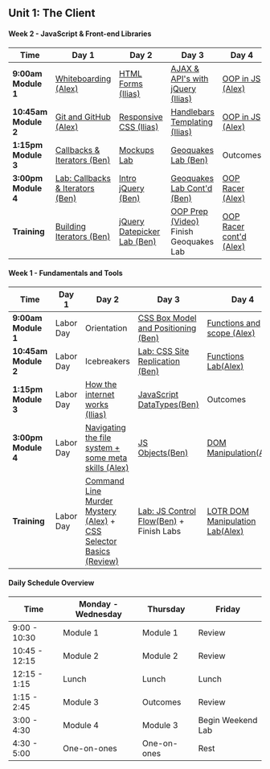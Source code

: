 <!--## Unit 4: Client-side Frameworks-->

<!--#### Week 12: Project 4-->

<!--Time | Day 1                                 | Day 2                                               | Day 3                                              | Day 4                                     | Day 5-->
<!------- | --------------------------------      | -------------------------------------               | ------------------------------------               | ----------------------------------------  | ------------------------------------->
<!--**9:30am** | [Scrum][12-1A] | [Scrum][12-2A] | [Scrum][12-3A] | [Project Work][12-4A] | [Sleep][12-5A]-->
<!--**9:45am** | [Project Work][12-1B] | [Project Work][12-2B] | [Project Work][12-3B] | [Project Work][12-4B] | [Sleep][12-5B]  -->
<!--**11am** |[Mock Interviews][12-1C] | [Mock Interviews][12-2C] | [Project Work][12-3C] | [Project Work][12-4C] | [Outcomes][12-5C]-->
<!--**1:30pm - 5pm** |[Project Work][12-1D] | [Project Work][12-2D] | [Project Work][12-3D] | [Presentations][12-4D] | 1:00 PM [Final Survey, Certificates, and Recap][12-5D]-->
<!--**Homework** |[Project Work][12-1E] | [Project Work][12-2E] | [Project Work][12-3E] | [Presentations][12-4E] | 4:00 PM[ Happy Hour][12-5E]-->

<!--[12-1A]: # " "-->
<!--[12-1B]: # " "-->
<!--[12-1C]: # " "-->
<!--[12-1D]: # " "-->
<!--[12-1E]: # " "-->

<!--[12-2A]: # " "-->
<!--[12-2B]: # " "-->
<!--[12-2C]: # " "-->
<!--[12-2D]: # " "-->
<!--[12-2E]: # " "-->

<!--[12-3A]: # " "-->
<!--[12-3B]: # " "-->
<!--[12-3C]: # " "-->
<!--[12-3D]: # " "-->
<!--[12-3E]: # " "-->

<!--[12-4A]: # " "-->
<!--[12-4B]: # " "-->
<!--[12-4C]: # " "-->
<!--[12-4D]: # " "-->
<!--[12-4E]: # " "-->

<!--[12-5A]: # " "-->
<!--[12-5B]: # " "-->
<!--[12-5C]: # " "-->
<!--[12-5D]: # " "-->
<!--[12-5E]: # " "-->

<!--#### Week 11: Decoupled Client / Server & More-->

<!--Time | Day 1                                 | Day 2                                               | Day 3                                              | Day 4                                     | Day 5-->
<!------- | --------------------------------      | -------------------------------------               | ------------------------------------               | ----------------------------------------  | ------------------------------------->
<!--**9:17am Module 1** | [Science Fair (Group)][11-1A] |[Rails API mode (Alex)][11-2A]  | [Lightning Talks][11-3C]  | [Project 4 Intro][11-5A] | Project 4 |-->
<!--**10:45am Module 2** | [ngAnimate (Ben)][11-1B] | [Rangular Lab (Alex)][11-2B] | [Lightning Talks][11-3C] | Planning | Outcomes |-->
<!--**1:30pm Module 3** | [Not-so-MEAN Express API (Ben)][11-1C] | [Gulp (Ilias)][11-2C] | [Lightning Talks][11-3C] | Approvals | Project 4 | [Approvals][11-5C] |-->
<!--**3:00pm Module 4** | [Not-so-MEAN Angular][11-1D] | [React (Ilias)][11-2D] | [Redux (Ilias)][11-3D] | Approvals | Project 4 | [Outcomes][11-5D] |-->
<!--**Homework** |  [Lightning Talks Prep][11-1E] | [Lightning Talks Prep][11-2E] | Project Ideation | Project 4 | Project 4 |-->

<!--#### Extra Lab for Auth in Angular: [angular-auth-satellizer](https://github.com/sf-wdi-gaia/angular-auth-satellizer) -->

<!--[11-1A]: # "Science Fair"-->
<!--[11-1B]: https://github.com/sf-wdi-gaia/angular-animations-intro "ngAnimate"-->
<!--[11-1C]: https://github.com/sf-wdi-gaia/express-flashcards-api "Not-so-MEAN Express API"-->
<!--[11-1D]: https://github.com/sf-wdi-gaia/animated-cards/tree/has-directive-method "Not-so-MEAN Angular"-->
<!--[11-1E]: # " "-->

<!--[11-2A]: https://github.com/sf-wdi-gaia/rails-api-lesson/blob/master/readme.md "Rails API mode"-->
<!--[11-2B]: https://github.com/sf-wdi-gaia/rails-api-lab "Rangular"-->
<!--[11-2C]: https://github.com/sf-wdi-gaia/gulp "Gulp"-->
<!--[11-2D]: https://github.com/sf-wdi-gaia/react "React"-->
<!--[11-2E]: # " "-->

<!--[11-3A]: # "Rangular Lesson"-->
<!--[11-3B]: # "Rangular Lab"-->
<!--[11-3C]: https://github.com/sf-wdi-gaia/lighting-talks "Lighting Talks"-->
<!--[11-3D]: https://github.com/sf-wdi-gaia/redux "Redux"-->
<!--[11-3E]: # " "-->

<!--[11-4A]: # " "-->
<!--[11-4B]: # " "-->
<!--[11-4C]: # "Project 4"-->
<!--[11-4D]: # " "-->
<!--[11-4E]: # " "-->

<!--[11-5A]: https://github.com/sf-wdi-gaia/project-4 " "-->
<!--[11-5B]: # " "-->
<!--[11-5C]: # " "-->
<!--[11-5D]: # " "-->
<!--[11-5E]: # " "-->

<!--#### Week 10: Angular-->

<!--Time | Day 1                           | Day 2                                               | Day 3                                              | Day 4                                     | Day 5-->
<!------- | --------------------------------      | -------------------------------------               | ------------------------------------               | ----------------------------------------  | ------------------------------------->
<!--**9:17am Module 1** | July 4th | [Intro to Angular (Ilias)][10-1A] | [Angular Hangman (Ilias)][10-2A] | [Routing (Ben)][10-3A] | [Firebase (Ilias)][10-5A] |-->
<!--**10:45am Module 2** | July 4th |[Angular LAB (Ilias)][10-1B] | [Angular Hangman (Ilias)][10-2B] | [Wine App (Ben)][10-3B] | [Outcomes][10-5B]-->
<!--**1:30pm Module 3** | July 4th |[Directives Lesson (Ben)][10-1C] | [$http and promises (Alex)][10-2C] | [$resource (Alex)][10-3C] | [Review][10-5C]-->
<!--**3:00pm Module 4** | July 4th |[Directives Lab (Ben)][10-1D] | [$http LAB (Alex)][10-2D] | [Refactor Wine App (Alex)][10-3D] | [Rapid Prototyping][10-5D]-->
<!--**Homework** | July 4th |[Finish Labs][10-1E] | ui-router vs ngRoute readings: [#1][10-2E] + [#2][10-2F] + [#3][10-2G] | [Finish Labs][10-3E] | [Rapid Prototyping][10-5E] and [Lightning Talk Research][10-5F]-->

<!--[10-1A]: https://github.com/sf-wdi-gaia/angular-intro "Intro to Angular"-->
<!--[10-1B]: https://github.com/sf-wdi-gaia/angular-intro "Intro to Angular Lab"-->
<!--[10-1C]: https://github.com/sf-wdi-gaia/angular-directives-lesson "Directives Lesson"-->
<!--[10-1D]: https://github.com/sf-wdi-gaia/angular-directives-lab "Directives Lab"-->
<!--[10-1E]: # "Homework"-->

<!--[10-2A]: https://github.com/sf-wdi-gaia/ng-hangman "Angular Hangman"-->
<!--[10-2B]: https://github.com/sf-wdi-gaia/ng-hangman "Angular Hangman"-->
<!--[10-2C]: https://github.com/sf-wdi-gaia/http-workshop "$http and promises"-->
<!--[10-2D]: https://github.com/sf-wdi-gaia/http-lab "$http lab"-->
<!--[10-2E]: http://stackoverflow.com/questions/21023763/angularjs-difference-between-angular-route-and-angular-ui-router "ui-router vs ngRoute"-->
<!--[10-2F]: https://prezi.com/dfwwmbkk2-ac/ng-route-vs-ui-router/ "ui-router vs ngRoute"-->
<!--[10-2G]: http://www.amasik.com/angularjs-ngroute-vs-ui-router/ "ui-router vs ngRoute"-->

<!--[10-3A]: https://github.com/sf-wdi-gaia/angular_routing_lab "Routing"-->
<!--[10-3B]: https://github.com/sf-wdi-gaia/angular_routing_lab "Wine App"-->
<!--[10-3C]: https://github.com/sf-wdi-gaia/angular-resource "ngResource"-->
<!--[10-3D]: # "Book App"-->
<!--[10-3E]: # "reading"-->

<!--[10-4A]: # "MEAN Stack"-->
<!--[10-4B]: # "MEAN ToDo"-->
<!--[10-4C]: # "Animations"-->
<!--[10-4D]: # "Firebase"-->
<!--[10-4E]: # "Animations Readme"-->

<!--[10-5A]: https://github.com/sf-wdi-gaia/ng-firebase "Firebase"-->
<!--[10-5B]: # "Outcomes" -->
<!--[10-5C]: https://github.com/sf-wdi-gaia/questions-in-a-hat/blob/master/week-10.md "Review / Questions in a Hat"-->
<!--[10-5D]: https://github.com/sf-wdi-gaia/rapid-prototype/blob/master/readme.md "Rapid Prototyping"-->
<!--[10-5E]: https://github.com/sf-wdi-gaia/rapid-prototype/blob/master/readme.md "Rapid Prototype Weekend Lab"-->
<!--[10-5F]: https://github.com/sf-wdi-gaia/lighting-talks "Lightning Talk Research"-->

<!--## Unit 3: Ruby on Rails-->

<!--#### Week 9: Rails Group Projects-->

<!--Time | Day 1                                 | Day 2                                               | Day 3                                              | Day 4                                     | Day 5-->
<!------- | --------------------------------      | -------------------------------------               | ------------------------------------               | ----------------------------------------  | ------------------------------------->
<!--**9:30am Module 1** | Project 3 | CS Topics: [String Matching][9-1A] (Alex) | CS Topics: [String Matching Pt 2][9-1A] (Alex) | CS Topics: [Auth Math Concepts][9-4B] (Ben) | [Project 3 Wrap-up][9-5A]-->
<!--**10:30am Module 2** | Project 3 | Project 3 | Project 3 | Project 3 | [Project 3 Presentations][9-5B] / 11:30 Outcomes | -->
<!--**1:30pm Module 3** | [Unit Testing with rspec-rails][9-1C] (Brianna) | Project 3 | Project 3 | Project 3 | [Presentations][9-5C] |-->
<!--**3:00pm Module 4** | Project 3 | Project 3 | Project 3 | Project 3 | [][9-5C] |-->
<!--**Homework** | Project 3 | Project 3 | Project 3 | Project 3 | [Look over the Angular Documentation][9-5E] + [Check out this blog][9-5F] + [Check out this Lab][9-5G]-->

<!--[9-1A]: https://github.com/sf-wdi-gaia/string-matching "String Sorting"-->
<!--[9-1C]: https://github.com/sf-wdi-gaia/rspec-rails-testing "Unit Testing with rspec-rails"-->
<!--[9-2A]: w09/d02/m1-linked-lists/ "Linked Lists"-->
<!--[9-3A]: w09/d03/m1-trees "Trees"-->
<!--[9-4A]: w09/d03/m2-dfs-bfs "Searching Trees"-->
<!--[9-4B]: https://github.com/sf-wdi-gaia/russian-postal-system-puzzle "Russian Postal Puzzle"-->
<!--[9-5A]: # "Project 3 Finishing Touches"-->
<!--[9-5B]: # "Project 3 Presentations"-->
<!--[9-5C]: # "Outcomes"-->
<!--[9-5E]: https://docs.angularjs.org/guide/introduction "Angular Reading"-->
<!--[9-5F]: http://stephanebegaudeau.tumblr.com/post/48776908163/everything-you-need-to-understand-to-start-with-->
<!--[9-5G]: https://github.com/sf-wdi-gaia/intro_angular_challenges-->

<!--#### Week 8 - Project Vagabond-->

<!--Time | Day 1                                      | Day 2                                | Day 3                                      | Day 4                                      | Day 5-->
<!------- |--------------------------------    | ------------------------------ | ---------------------------------  | ---------------------------------   | ------------------------------------->
<!--**9:30am Module 1** | [Team-Client Meeting][8-1A] | [Stack and Queues (Brianna)][8-2A]  | [Linked Lists (Ben)][8-3A] |[ Trees (Brianna)][8-4A] | Presentations-->
<!-- **10:45am Module 2** | Project Vagabond | Project Vagabond  | Project Vagabond | Project Vagabond | Outcomes-->
<!--**1:30pm Module 3** |Project Vagabond| Project Vagabond | Project Vagabond | Project Vagabond |  Project 3 Pitches-->
<!--**3:00pm Module 4** | Project Vagabond |  Project Vagabond |  Project Vagabond |  Project Vagabond | Project 3 Approvals-->
<!--**Homework** | Project Vagabond | Project Vagabond | Project Vagabond | [Prepare Project 3 Pitch][8-4E] | [Project 3][8-5E]-->

<!--[8-1A]: https://github.com/sf-wdi-gaia/project-vagabond "Project Vagabond"-->

<!--[8-2A]: https://github.com/sf-wdi-gaia/stacks-and-queues "Stacks and Queues"-->

<!--[8-3A]: https://github.com/sf-wdi-gaia/linked-lists "Linked Lists"-->

<!--[8-4A]: https://github.com/sf-wdi-gaia/trees "Trees"-->

<!--[8-4E]: https://github.com/sf-wdi-gaia/project-03/blob/master/lightning-pitch.md "Project 3 Pitch"-->

<!--[8-5E]: https://github.com/sf-wdi-gaia/project-03 "Project 3"-->


<!--#### Week 7 - Ruby on Rails-->

<!-- Time | Day 1 |   Day 2   | Day 3   | Day 4 | Day  5  |-->
<!------- | -------- | --------------------------------                         | ------------------------------------                  | ------------------------------------     | ---------------------------------------   |-->
<!-- **9:17am Module 1** | [Ruby Pair Exercises (Alex)][7-1A]  | [Intro to Rails (Alex)][7-2A] | [Asset Pipeline Poem (Ben)][7-3A] | [Auth (Ilias)][7-4A]  |[Review (Alex)][7-5A]               |-->
<!-- **10:45am Module 2** | [OOP Wheel of Fortune (Alex)][7-1B]    | [Controllers and Routes (Alex)][7-2B] | [Rails Bog App (Ben)][7-3B] | [Auth Lab (Ilias)][7-4B]       | [Outcomes (Neda)][7-5B]    |-->
<!-- **1:30pm Module 3** | [Rspec and TDD (Ilias)][7-1C]   |  [Layouts and Partials (Ben)][7-2C]| [Validations and Errors (Ilias)][7-3C] | [Many to Many (Ben)][7-4C] |  [ Questions in a Hat (Ilias)][7-5C]   |-->
<!--**3:00pm Module 4** | [Rspec and TDD Lab (Ilias)][7-1D]     | [Rock n Rails (Ben)][7-2D] | [Validations and Errors Lab (Ilias)][7-3D] | [Many to Many (Ben)][7-4D] |  [Library App Weekend Lab (Annabelle)][7-5D]    |-->
<!--**Homework** | Finish Labs |  Finish Labs | Finish Labs + [Video: How not to store passwords](https://www.youtube.com/watch?v=8ZtInClXe1Q) |  Finish Labs | [Library App Weekend Lab (Annabelle)][7-5E] |-->


<!--[7-1A]:  https://github.com/sf-wdi-gaia/ruby-drills "Ruby Pair Exercises"-->
<!--[7-1B]:  https://github.com/sf-wdi-gaia/wheel_of_fortune "OOP Wheel of Fortune" -->
<!--[7-1C]: https://github.com/sf-wdi-gaia/rspec "Rspec and TDD Lesson"-->
<!--[7-1D]: https://github.com/sf-wdi-gaia/rspec "Rspec and TDD Lab"-->
<!--[7-1E]: # "Finish Labs"-->

<!--[7-2A]: https://github.com/sf-wdi-gaia/intro-to-rails "Intro to Rails"-->
<!--[7-2B]: https://github.com/sf-wdi-gaia/rails-controllers-and-routes "Controllers & Routes"-->
<!--[7-2C]: https://github.com/sf-wdi-gaia/rails-layouts-and-partials "Layouts & Partials"-->
<!--[7-2D]: https://github.com/sf-wdi-gaia/rock-n-rails "Rock n Rails"-->
<!--[7-2E]: https://github.com/sf-wdi-gaia/rock-n-rails "Rock n Rails"-->

<!--[7-3A]: https://github.com/sf-wdi-gaia/asset-pipeline-poem "Asset Pipeline"-->
<!--[7-3B]: https://github.com/sf-wdi-gaia/rails-bog-app "Bog App"-->
<!--[7-3C]: https://github.com/sf-wdi-gaia/rails-validations-errors "Validations and Errors"-->
<!--[7-3D]: https://github.com/sf-wdi-gaia/rails-validations-errors-lab "Validations and Errors Lab"-->
<!--[7-3E]: # "Finish Labs"-->

<!--[7-4A]: https://github.com/sf-wdi-gaia/rails-auth "Auth"-->
<!--[7-4B]: https://github.com/sf-wdi-gaia/rails-auth "More Auth"-->
<!--[7-4C]: https://github.com/sf-wdi-gaia/rails-many-to-many "Many to Many"-->
<!--[7-4D]: https://github.com/sf-wdi-gaia/rails-many-to-many "Many to Many"-->
<!--[7-4E]: # "Finish Labs"-->

<!--[7-5A]: # "Review"-->
<!--[7-5B]: # "Outcomes"-->
<!--[7-5C]: https://github.com/sf-wdi-gaia/questions-in-a-hat/blob/master/week-07.md "Questions in a Hat"-->
<!--[7-5D]: https://github.com/sf-wdi-gaia/library-app "Library App"-->
<!--[7-5E]: https://github.com/sf-wdi-gaia/library-app "Library App"-->

<!--## Unit 2: RESTful Applications-->

<!--#### Week 6 - Sinatra Single-Resource App-->

<!-- Time | Day 1 |   Day 2   | Day 3   | Day 4 | Day  5  |-->
<!------- | -------- | --------------------------------                         | ------------------------------------                  | ------------------------------------     | ---------------------------------------   |-->
<!-- **9:30am Module 1** | [Sinatra Relationships (Ben)][6-1A]  | [Username Generator (Ilias)][6-2A] | [Go Fish game (Alex)][6-3A] | Project 2  |      [Project 2 Presentations][6-5A]      |-->
<!-- **10:45am Module 2** | Project 2    | Project 2  | Project 2  | Project 2      | Outcomes     |-->
<!-- **1:30pm Module 3** |  Project 2    |   Project 2  |  Project 2   |  Project 2   | Project 2 Presentations  |-->
<!--**3:00pm Module 4** |  Project 2     | Project 2   |  Project 2   | Project 2 |  Happy Hour   |-->
<!--**Homework** | Homework | Homework | Homework | Homework |  [Rails for Zombies (spend ~2  hours)](http://railsforzombies.org/levels/1) |-->


<!--[6-1A]: https://github.com/sf-wdi-gaia/sinatra-relationships-lab "Sinatra Relationships"-->
<!--[6-2A]: https://github.com/sf-wdi-gaia/username-generator "Username Generator"-->
<!--[6-3A]: https://github.com/sf-wdi-gaia/go-fish-card-game "Go Fish Game"-->
<!--[6-5A]: https://github.com/sf-wdi-gaia/student-projects/blob/master/second-projects.md "second projects"-->


<!--Extra Resources:-->

<!--* [Deploy to Heroku](https://gist.github.com/awhit012/bd544c8c252434d1fe6fe01cbfa252d6)-->
<!--* [Method Organization in Sinatra](https://github.com/sf-wdi-gaia/sinatra-helper-methods)-->
<!--* [Debugging Ruby Applications](https://github.com/sf-wdi-gaia/debugging-ruby-applications)-->
<!--* [Seeding a Sinatra App](https://github.com/sf-wdi-gaia/sinatra-app-seed/blob/master/readme.md)-->
<!--* [Front-end Assets](https://github.com/sf-wdi-gaia/front-end-assets/blob/master/readme.md)-->

<!--#### Week 5 - Ruby and Sinatra-->

<!--Time | Day 0 | Day 1 | Day 2 | Day 3 | Day 4-->
<!------| -------------------------------- | ------------------------------------ | ------------------------------------ | --------------------------------------- | ------------------------------------->
<!--**9:17am Module 1** |Memorial Day | [Intro to Ruby (Alex)][5-1A] | [OOP Ruby (Ilias)][5-2A] |  [ActiveRecord Models (Ilias)][5-3A]       | [Review (Alex)][5-4A]-->
<!--**10:45am Module 2** | Memorial Day |  [Intro to Ruby Lab (Alex)][5-1B] | [OOP Ruby Lab (Ilias)][5-2B]   |    [ActiveRecord Models Lab (Ilias)][5-3B]     | Outcomes-->
<!--**1:30pm Module 3** | Memorial Day |  [Sinatra View Templating (Ben)][5-1C]| [Data Modeling (Alex)][5-2C] | [ActiveRecord (Ben)][5-3C]       | [Questions in a Hat (Ilias)][5-4C]-->
<!--**3:00pm Module 4** | Memorial Day |[Sinatra Controllers + Routes (Ben)][5-1D]  | [SQL (Alex)][5-2D]   |     [ActiveRecord Lab][5-3D]  | [Sinatra Project][5-4D]-->
<!--**Homework** | Memorial Day | [Sinatra Code Study + Ruby Grandma Exercise (Alex)][5-1E]  | [Carmen Sandiego Lab][5-2E]  | [Start Sinatra Project][5-3E]      | [Sinatra Project ][5-4E]-->

<!--[5-1A]: https://github.com/sf-wdi-gaia/intro-ruby "Intro to Ruby"-->
<!--[5-1B]: https://github.com/sf-wdi-gaia/ruby-koans "Intro to Ruby Lab"-->
<!--[5-1C]: https://github.com/sf-wdi-gaia/intro-sinatra "Sinatra Setup + Layouts & Templating"-->
<!--[5-1D]: https://github.com/sf-wdi-gaia/sinatra-controllers-and-routes "Controllers & RESTful Routing"-->
<!--[5-1E]: https://github.com/sf-wdi-gaia/deaf-grandma  "Sinatra Code Study + Ruby Grandma Exercise"-->

<!--[5-2A]: https://github.com/sf-wdi-gaia/ruby-oop "Ruby OOP Lesson"-->
<!--[5-2B]: https://github.com/sf-wdi-gaia/monkey-oop "Ruby OOP Lab"-->
<!--[5-2C]: https://github.com/sf-wdi-gaia/data-modeling "Relational Data Modeling"-->
<!--[5-2D]: https://github.com/sf-wdi-gaia/sql "SQL Select Lab"-->
<!--[5-2E]: https://github.com/sf-wdi-gaia/sql-carmen-sandiego "SQL"-->

<!--[5-3A]: https://github.com/sf-wdi-gaia/active-record-models "Building Models with ActiveRecord and Migrations"-->
<!--[5-3B]: https://github.com/sf-wdi-gaia/modeling-tunr "Models and Migrations Lab"-->
<!--[5-3C]: https://github.com/sf-wdi-gaia/active-record-methods-finders "ActiveRecord Methods and Finders"-->
<!--[5-3D]: https://github.com/sf-wdi-gaia/active-record-pizza-lab "ActiveRecord Finders lab"-->
<!--[5-3E]: https://github.com/sf-wdi-gaia/project-2 "Sinatra Project"-->

<!--[5-4A]: # "Review"-->
<!--[5-4B]: # "Outcomes"-->
<!--[5-4C]: # "Questions in a Hat"-->
<!--[5-4D]: #  "Weekend Sinatra app"-->
<!--[5-4E]: #  "Weekend Sinatra app"-->

<!--#### Week 4 - Node and Express-->

<!--Time | Day 1                                    | Day 2                                 | Day 3                                | Day 4                                    | Day 5-->
<!------- | --------------------------------         | ------------------------------------- | ------------------------------------ | ---------------------------------------- | ------------------------------------->
<!--**9:17am Module 1** | [Intro to Node.js (Ilias)][4-1A]         | [Intro to Mongo (Alex)][4-2A]             | [Views in Express (Ben)][4-3A]    | [Tune.ly][4-4A]               | [Review (Ben)][4-5A]-->
<!--**10:45am Module 2** |  [Intro to Express (Ilias)][4-1B]         | [Intro to Mongoose (Alex)][4-2B]              |    [Lab: Views in Express (Ben)][4-3B]   | [Tune.ly][4-4B]        | [Outcomes][4-5B]-->
<!--**1:30pm Module 3** | [Building Express routes part 1 (Ben)][4-1C]                        | [Data Organization in Mongo (Ilias)][4-2C] |[Lab: ToDo List App (Alex)][4-3C] | [Tune.ly][4-4C]     | [Questions in a Hat (Ilias)][4-5C]-->
<!--**3:00pm Module 4** | [Building Express Routes part 2 (Ben)][4-1D]                  | [Lab: Full Stack JavaScript (Ilias)][4-2D]|   [ Ajax OOP Refactor Lab (Alex)][4-3D]      | [Tune.ly][4-4D]       | [Personal API Lab (Alex)][4-4E]-->
<!--**Homework** | [More Express Routes][4-1E] | [Lab: Mongo][4-2E]   |   [Finish Labs][4-3B]   | No Homework! You earned a break! Go Warriors! | Finish Lab + [First 3 Chapters of Why's Guide][4-5E]-->


<!--[4-1A]: https://github.com/sf-wdi-gaia/nodejs "Intro to Node.js"-->
<!--[4-1B]: https://github.com/sf-wdi-gaia/express "Intro to Express.js"-->
<!--[4-1C]: https://github.com/sf-wdi-gaia/express-routing-lesson "Building Express Routes part 1"-->
<!--[4-1D]: https://github.com/sf-wdi-gaia/express-routing-lab "Building Express Routes part 2"-->
<!--[4-1E]: https://github.com/sf-wdi-gaia/more-express-routes "More Express Routes"-->

<!--[4-2A]: https://github.com/sf-wdi-gaia/mongo-intro "Intro to Node with Mongo"-->
<!--[4-2B]: https://github.com/sf-wdi-gaia/intro-mongoose "Mongo-backed models with Mongoose"-->
<!--[4-2C]: https://github.com/sf-wdi-gaia/mongo-structured-data "Data Organization in Mongo"-->
<!--[4-2D]: https://github.com/sf-wdi-gaia/mongoose-books-app "Full Stack JavaScript Lab"-->
<!--[4-2E]: #  "Connecting Express Routes to Mongo Lab"-->

<!--[4-3A]: https://github.com/sf-wdi-gaia/express-views-lesson "Views in Express Lesson"-->
<!--[4-3B]: https://github.com/sf-wdi-gaia/express-views-lab "Views in Express Lab"-->
<!--[4-3C]: https://github.com/sf-wdi-gaia/test-driven-todo-api "Todo Lab, Part 1"-->
<!--[4-3D]: https://github.com/sf-wdi-gaia/ajax-oop-refactor-lab "AJAX Lesson"-->
<!--[4-3E]: # "Todo Lab, Part 2"-->

<!--[4-4A]: https://github.com/sf-wdi-gaia/tunely "Tunely"-->
<!--[4-4B]: https://github.com/sf-wdi-gaia/tunely "Tunely"-->
<!--[4-4C]: https://github.com/sf-wdi-gaia/tunely "Tunely"-->
<!--[4-4D]: https://github.com/sf-wdi-gaia/tunely "Tunely"-->
<!--[4-4E]: https://github.com/sf-wdi-gaia/express-personal-api "Tunely"-->

<!--[4-5A]: # "Review"-->
<!--[4-5B]: # "Outcomes"-->
<!--[4-5C]: https://github.com/sf-wdi-gaia/questions-in-a-hat/blob/master/week-04.md "Questions in a Hat"-->
<!--[4-5D]: # "Personal API Weekend Lab"-->
<!--[4-5E]: http://poignant.guide/book/chapter-1 "Personal API Weekend Lab"-->



## Unit 1: The Client

<!--#### Week 3 - Project 1:  Browser Games-->

<!--Time | Day 1                                      | Day 2                                | Day 3                                      | Day 4                                      | Day 5-->
<!------- |--------------------------------    | ------------------------------ | ---------------------------------  | ---------------------------------   | ------------------------------------->
<!--**9:17am Module 1** | Review Training (Alex)| [Binary Search (Ben)][3-2A]  | [Bubble Sort (Alex)][3-3A] |[ Merge Sort (Ilias)][3-4A] | Feedback-->
<!-- **10:45am Module 2** |[Sass/CSS preprocessors (Ben) ][3-1B]| [Project 1][3-2B]  | [Project 1][3-3B] | [Project 1][3-4B]| Presentations-->
<!--**1:30pm Module 3** |[Agile development, wireframes, and user stories (Ilias)] [3-1C]| [Project 1][3-2C]  | [Project 1][3-3C] | [Outcomes][3-4C] |  Presentations-->
<!--**3:00pm Module 4** | [Project 1 Specs][3-1D] |  [Project 1][3-2D]|  [Project 1][3-3D]|  [Project 1][3-4D]| [Happy Hour][3-5D]-->
<!--**Training** | Project 1 | Project 1 | Project 1 | Project 1 | [Learn you Node][3-5E] and [Fix an Issue][3-5F]-->

<!--[3-1A]: # "Review Training"-->
<!--[3-1B]: https://github.com/sf-wdi-gaia/sass-intro "SASS Lesson"-->
<!--[3-1C]: https://github.com/sf-wdi-gaia/software-development-best-practices "Agile development, wireframes, and user stories"-->
<!--[3-1D]: https://github.com/sf-wdi-gaia/project-1 "Project 1 Specs"-->

<!--[3-2A]: https://github.com/sf-wdi-gaia/binary-search "Binary Search"-->
<!--[3-2B]: # "Project 1"-->
<!--[3-2C]: # "Project 1"-->
<!--[3-2D]: # "Project 1"-->

<!--[3-3A]: https://github.com/sf-wdi-gaia/bubble-sort "Bubble Sort"-->
<!--[3-3B]: # "Project 1"-->
<!--[3-3C]: # "Project 1"-->
<!--[3-3D]: # "Project 1"-->

<!--[3-4A]: https://github.com/sf-wdi-gaia/merge-sort "Merge Sort"-->
<!--[3-4B]: # "Project 1"-->
<!--[3-4C]: # "Outcomes"-->
<!--[3-4D]: # "Project 1"-->

<!--[3-5A]: # "Presentations"-->
<!--[3-5B]: # "Presentations"-->
<!--[3-5C]: # "Review"-->
<!--[3-5D]: # "Happy Hour"-->
<!--[3-5E]: https://github.com/workshopper/learnyounode "Learn you Node"-->
<!--[3-5F]: https://github.com/sf-wdi-gaia/create-an-issue-project1 "Fix an issue"-->

#### Week 2 - JavaScript & Front-end Libraries

Time |Day 1                                      | Day 2                                | Day 3                                      | Day 4                                      | Day 5
----- |--------------------------------           | ------------------------------------ | ------------------------------------       | ---------------------------------------    | -----------------------------------
 **9:00am Module 1** | [Whiteboarding (Alex)][2-1A] |      [HTML Forms (Ilias)][2-2A]                |  [AJAX & API's with jQuery (Ilias)][2-3A]   |  [OOP in JS (Alex)][2-4A]     | Assessment (Ilias)
 **10:45am Module 2** |[Git and GitHub (Alex)][2-1B]      |   [Responsive CSS (Ilias)][2-2B]  |    [Handlebars Templating (Ilias)][2-3B]  |    [OOP in JS (Alex)][2-4B]    | Review (Ilias)
**1:15pm Module 3** |[Callbacks & Iterators (Ben)][2-1C]         |   [Mockups Lab][2-2C] |    [Geoquakes Lab (Ben)][2-3C]     |  Outcomes     | Culture Building (Alex)
**3:00pm Module 4** | [Lab: Callbacks & Iterators (Ben)][2-1D]    |   [Intro jQuery (Ben)][2-2D]  | [Geoquakes Lab Cont'd (Ben)][2-3C] |  [OOP Racer (Alex)][2-4C]  | [Project 0 Intro (Alex)][2-5C]
**Training** |[Building Iterators (Ben)][2-1E] | [jQuery Datepicker Lab (Ben)][2-2E]  |  [OOP Prep (Video)][2-3E]  Finish Geoquakes Lab | [OOP Racer cont'd (Alex)][2-4C] | [Project 0 prework (Alex)][2-5E]

[2-1A]: https://github.com/sf-wdi-gaia/whiteboarding "Whiteboarding"
<!-- https://github.com/sf-wdi-gaia/git-and-github "Git and GitHub Branching and Pages" -->

[2-1B]:https://github.com/sf-wdi-gaia/git-and-github "Git and GitHub lab"
[2-1C]: https://github.com/sf-wdi-gaia/js-callbacks-iterators "Callbacks & Iterators"
[2-1D]: https://github.com/sf-wdi-gaia/js-callbacks-iterators "Callbacks & Iterators Lab"
[2-1E]: https://github.com/sf-wdi-gaia/js-building-iterators-lab "Building Iterators"

[2-2A]: https://github.com/sf-wdi-gaia/html-forms "HTML Forms"
[2-2B]: https://github.com/sf-wdi-gaia/responsive-css "Responsive CSS"
<!-- https://github.com/sf-wdi-gaia/css-responsive-design-and-flexbox  -->

[2-2C]: # "Mockups Lab"
<!-- https://github.com/sf-wdi-gaia/bootstrap "Intro to Bootstrap" -->

[2-2D]: # "Intro jQuery"
<!-- https://github.com/sf-wdi-gaia/jquery-and-browser-storage "jQuery and Browser Storage" -->

[2-2E]: # "jQuery Datepicker Lab"
<!-- https://github.com/sf-wdi-gaia/jquery-datepicker-lab -->

[2-3A]: https://github.com/sf-wdi-gaia/ajax-with-jquery "AJAX & APIs with jQuery"
[2-3B]: https://github.com/sf-wdi-gaia/handlebars-client-side-templating "Handlebars Templating"
[2-3C]: # "Geoquakes Lab"
[2-3D]: # "Geoquakes Lab"
<!-- https://github.com/sf-wdi-gaia/geoquakes -->

[2-3E]: https://www.youtube.com/watch?v=SS-9y0H3Si8 "OOP Prep"

[2-4A]: https://github.com/sf-wdi-gaia/js-oop-flower-power "OOP Lesson"
[2-4B]: # "Flower Power OOP Lab"
[2-4C]: # "OOP Concepts"
<!-- https://github.com/sf-wdi-gaia/oop-concepts  -->

[2-4D]: # "OOP Concepts"
[2-4E]: # "OOP Refactor (cont'd)"

[2-5A]: # "Review"
[2-5B]: # "Questions in a Hat"
<!-- https://github.com/sf-wdi-gaia/questions-in-a-hat/blob/master/week-02.md -->

[2-5C]: # "Review"
[2-5D]: # "Create an Issue"
[2-5E]: # "Fix an Issue"
<!-- https://github.com/sf-wdi-gaia/create-an-issue/blob/master/readme.md#this-weekends-assignment -->


#### Week 1 - Fundamentals and Tools

 Time | Day 1 |                     Day 2                                       | Day 3                                                         | Day 4                                                | Day  5                                    |
----- | -------- | --------------------------------                         | ------------------------------------                  | ------------------------------------     | ---------------------------------------   |
 **9:00am Module 1** | Labor Day |  Orientation                 |  [CSS Box Model and Positioning (Ben)][1-2A]    | [Functions and scope (Alex)][1-3C]  | Assessment (Ilias)
 **10:45am Module 2** | Labor Day |   Icebreakers               |  [Lab: CSS Site Replication (Ben)][1-2B]  |  [Functions Lab(Alex)][1-3D] | Review (Ilias)
 **1:15pm Module 3** | Labor Day  |  [How the internet works (Ilias)][1-1C]  |   [JavaScript DataTypes(Ben)][1-2C] | Outcomes  | [Chrome Dev Tools and Debugger(Ben)][1-4A]
**3:00pm Module 4** | Labor Day | [Navigating the file system + some meta skills (Alex)][1-1D]  |   [JS Objects(Ben)][1-2D] |  [DOM Manipulation(Alex)][1-4C]  | [Weekend Lab: JS Racer (Alex) ][1-4E]       
**Training**                | Labor Day | [Command Line Murder Mystery (Alex)][1-1E] + [CSS Selector Basics (Review)][1-1F] |  [Lab: JS Control Flow(Ben)][1-2E]  + Finish Labs   | [LOTR DOM Manipulation Lab(Alex)][1-4D]  | JS Racer

[1-1C]: https://github.com/sf-wdi-gaia/how-the-internet-works "How the Internet Works"
[1-1D]: https://github.com/sf-wdi-gaia/Terminal-Basics-Navigating-the-Filesystem/blob/master/readme.md "Navigating the File System"
[1-1E]: https://github.com/sf-wdi-gaia/clmystery "Lab: Command Line"
[1-1F]: https://github.com/sf-wdi-gaia/css-selector-basics "CSS Selector Basics"

[1-2A]: https://github.com/sf-wdi-gaia/css-box-model-and-positioning "Box Model and Positioning"
[1-2B]: https://github.com/sf-wdi-gaia/site-replication-css-lab "Lab: CSS Site Replication"
[1-2C]: https://github.com/sf-wdi-gaia/js-data-types "Data types, Variables and Arrays"
[1-2D]: https://github.com/sf-wdi-gaia/js-objects "JavaScript Objects"
[1-2E]: https://github.com/sf-wdi-gaia/control-flow "Mastering Control Flow"

[1-3C]: https://github.com/sf-wdi-gaia/js-functions "Functions and Scope"
[1-3D]: https://github.com/sf-wdi-gaia/js-functions-lab "Lab: JavaScript functions"
[1-3E]: https://vimeo.com/36579366 "Inventing on Principle, Bret Victor"


[1-4A]: https://github.com/sf-wdi-gaia/chrome-dev-tools-and-debugger "Debugging with Chrome Dev Tools"
[1-4B]: # "Debugging with Chrome Dev Tools"
<!-- https://github.com/sf-wdi-gaia/debugging-javascript.git -->

[1-4C]: https://github.com/sf-wdi-gaia/dom-manipulation-and-events "DOM Manipulation & Events"
[1-4D]: https://github.com/sf-wdi-gaia/dom-manipulation-lotr-lab "Lab: DOM Manipulation LoTR"
[1-4E]: https://github.com/sf-wdi-gaia/js-racer "Weekend Lab: JS Racer"
[1-4F]: https://github.com/sf-wdi-gaia/questions-in-a-hat/blob/master/week-01.md "questions in a hat"

[1-3E]: https://vimeo.com/36579366 "Inventing on Principle, Bret Victor"

#### Daily Schedule Overview

Time | Monday - Wednesday  | Thursday | Friday
----- | ------------------ | ----- | ----
9:00 - 10:30  | Module 1   | Module 1     | Review
10:45 - 12:15| Module 2   | Module 2     | Review
12:15 - 1:15 | Lunch         | Lunch          | Lunch
1:15 - 2:45 | Module 3      | Outcomes   | Review
3:00 - 4:30 | Module 4      | Module 3     | Begin Weekend Lab
4:30 - 5:00 | One-on-ones   | One-on-ones | Rest
